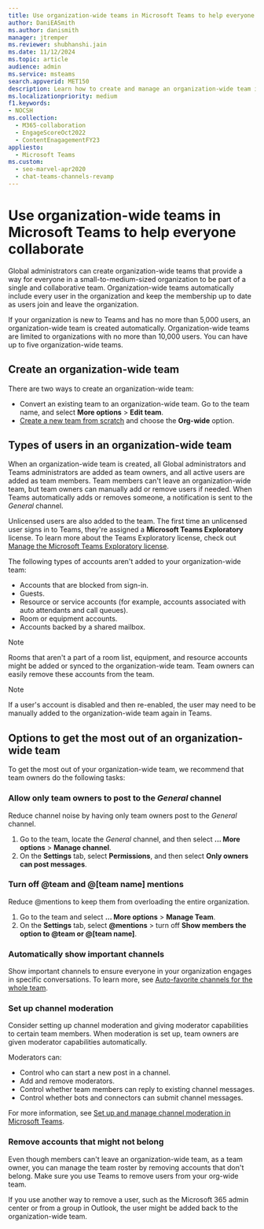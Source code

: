 ```yaml
---
title: Use organization-wide teams in Microsoft Teams to help everyone collaborate
author: DaniEASmith
ms.author: danismith
manager: jtremper
ms.reviewer: shubhanshi.jain
ms.date: 11/12/2024
ms.topic: article
audience: admin
ms.service: msteams
search.appverid: MET150
description: Learn how to create and manage an organization-wide team in Teams to provide a way for everyone in a small to medium-sized organization to collaborate.
ms.localizationpriority: medium
f1.keywords:
- NOCSH
ms.collection:
  - M365-collaboration
  - EngageScoreOct2022
  - ContentEnagagementFY23
appliesto:
  - Microsoft Teams
ms.custom: 
  - seo-marvel-apr2020
  - chat-teams-channels-revamp
---
```


# Use organization-wide teams in Microsoft Teams to help everyone collaborate

Global administrators can create organization-wide teams that provide a way for everyone in a small-to-medium-sized organization to be part of a single and collaborative team. Organization-wide teams automatically include every user in the organization and keep the membership up to date as users join and leave the organization.

If your organization is new to Teams and has no more than 5,000 users, an organization-wide team is created automatically. Organization-wide teams are limited to organizations with no more than 10,000 users. You can have up to five organization-wide teams.

## Create an organization-wide team

There are two ways to create an organization-wide team:

- Convert an existing team to an organization-wide team. Go to the team name, and select **More options** > **Edit team**.
- [Create a new team from scratch](https://support.microsoft.com/office/174adf5f-846b-4780-b765-de1a0a737e2b) and choose the **Org-wide** option.

## Types of users in an organization-wide team

When an organization-wide team is created, all Global administrators and Teams administrators are added as team owners, and all active users are added as team members. Team members can't leave an organization-wide team, but team owners can manually add or remove users if needed. When Teams automatically adds or removes someone, a notification is sent to the *General* channel.

Unlicensed users are also added to the team. The first time an unlicensed user signs in to Teams, they're assigned a **Microsoft Teams Exploratory** license. To learn more about the Teams Exploratory license, check out [Manage the Microsoft Teams Exploratory license](teams-exploratory.md).

The following types of accounts aren't added to your organization-wide team:

- Accounts that are blocked from sign-in.
- Guests.
- Resource or service accounts (for example, accounts associated with auto attendants and call queues).
- Room or equipment accounts.
- Accounts backed by a shared mailbox.

> [!NOTE]
> Rooms that aren't a part of a room list, equipment, and resource accounts might be added or synced to the organization-wide team. Team owners can easily remove these accounts from the team.

> [!NOTE]
> If a user's account is disabled and then re-enabled, the user may need to be manually added to the organization-wide team again in Teams.

## Options to get the most out of an organization-wide team

To get the most out of your organization-wide team, we recommend that team owners do the following tasks:

### Allow only team owners to post to the *General* channel

Reduce channel noise by having only team owners post to the *General* channel.

1. Go to the team, locate the *General* channel, and then select **... More options** > **Manage channel**.
2. On the **Settings** tab, select **Permissions**, and then select **Only owners can post messages**.

### Turn off @team and @[team name] mentions

Reduce @mentions to keep them from overloading the entire organization.

1. Go to the team and select **... More options** > **Manage Team**.
2. On the **Settings** tab, select **@mentions** > turn off **Show members the option to @team or @[team name]**.

### Automatically show important channels

Show important channels to ensure everyone in your organization engages in specific conversations. To learn more, see [Auto-favorite channels for the whole team](https://support.office.com/article/auto-favorite-channels-for-the-whole-team-a948272c-5aa5-429c-863c-4e1e1cd6b0f6).

### Set up channel moderation

Consider setting up channel moderation and giving moderator capabilities to certain team members. When moderation is set up, team owners are given moderator capabilities automatically.

Moderators can:

- Control who can start a new post in a channel.
- Add and remove moderators.
- Control whether team members can reply to existing channel messages.
- Control whether bots and connectors can submit channel messages.

For more information, see [Set up and manage channel moderation in Microsoft Teams](manage-channel-moderation-in-teams.md).

### Remove accounts that might not belong

Even though members can't leave an organization-wide team, as a team owner, you can manage the team roster by removing accounts that don't belong. Make sure you use Teams to remove users from your org-wide team.

If you use another way to remove a user, such as the Microsoft 365 admin center or from a group in Outlook, the user might be added back to the organization-wide team.
